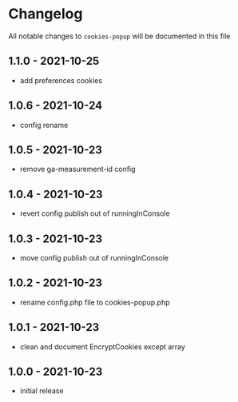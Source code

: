 # Changelog

All notable changes to `cookies-popup` will be documented in this file

## 1.1.0 - 2021-10-25

- add preferences cookies

## 1.0.6 - 2021-10-24

- config rename

## 1.0.5 - 2021-10-23

- remove ga-measurement-id config

## 1.0.4 - 2021-10-23

- revert config publish out of runningInConsole

## 1.0.3 - 2021-10-23

- move config publish out of runningInConsole

## 1.0.2 - 2021-10-23

- rename config.php file to cookies-popup.php

## 1.0.1 - 2021-10-23

- clean and document EncryptCookies except array

## 1.0.0 - 2021-10-23

- initial release

